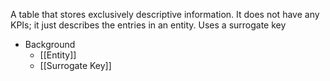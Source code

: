 A table that stores exclusively descriptive information. It does not have any KPIs; it just describes the entries in an entity. Uses a surrogate key

- Background
	- [[Entity]]
	- [[Surrogate Key]]